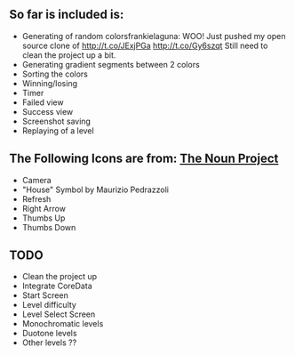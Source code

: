 ## So far is included is:
+ Generating of random colorsfrankielaguna: WOO! Just pushed my open source clone of http://t.co/JExjPGa http://t.co/Gy6szqt Still need to clean the project up a bit.
+ Generating gradient segments between 2 colors
+ Sorting the colors
+ Winning/losing
+ Timer
+ Failed view
+ Success view
+ Screenshot saving
+ Replaying of a level

## The Following Icons are from: [The Noun Project](http://thenounproject.com/ "The Noun Project")
+ Camera
+ "House" Symbol by Maurizio Pedrazzoli
+ Refresh
+ Right Arrow
+ Thumbs Up
+ Thumbs Down

## TODO
+ Clean the project up
+ Integrate CoreData
+ Start Screen
+ Level difficulty
+ Level Select Screen
+ Monochromatic levels
+ Duotone levels
+ Other levels ??